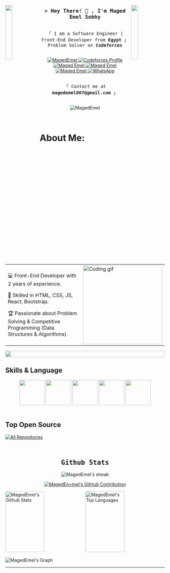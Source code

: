 

<!-- [![wakatime](https://wakatime.com/badge/user/eebb3dd8-d9b2-40de-9b88-6fd6cac99dbc.svg)](https://wakatime.com/@eebb3dd8-d9b2-40de-9b88-6fd6cac99dbc) -->

<img align="left" src="https://user-images.githubusercontent.com/65187002/144930161-2f783401-8d27-4fdf-a2f7-cc0ba32f1f1f.gif" width="21%" style="display:inline;"><img align="right" src="https://user-images.githubusercontent.com/65187002/144930161-2f783401-8d27-4fdf-a2f7-cc0ba32f1f1f.gif" width="21%" style="display:inline;">


<!-- Intro  -->
<h3 align="center">
        <samp>&gt; Hey There! 👋 , I'm Maged Emel Sobhy
        </samp>
</h3>


<p align="center"> 
  <samp>
    <br>
    「 I am a Software Engineer | Front-End Developer from <b>Egypt</b> 」Problem Solver on <b>Codeforces</b>
    <br>
    <br>
  </samp>
</p>


<p align="center">
 <a href="https://github.com/MagedEmel" target="blank">
  <img src="https://img.shields.io/badge/GitHub-100000?style=for-the-badge&logo=github&logoColor=white" alt="MagedEmel" />
 </a>
  <a href="https://codeforces.com/profile/MagedEmelS" target="_blank">
  <img src="https://img.shields.io/badge/Codeforces-445f9d?style=for-the-badge&logo=codeforces&logoColor=white" alt="Codeforces Profile" />
</a>
 <a href="https://www.linkedin.com/in/maged-emel-sobhy-a5b50a265/" target="_blank">
  <img src="https://img.shields.io/badge/LinkedIn-0077B5?style=for-the-badge&logo=linkedin&logoColor=white" alt="Maged Emel"/>
 </a>
 <a href="https://www.facebook.com/maged.emel.5" target="_blank">
  <img src="https://img.shields.io/badge/Facebook-20BEFF?&style=for-the-badge&logo=facebook&logoColor=white" alt="Maged Emel"  />
 </a> 
 <a href="https://www.instagram.com/magooood.0/" target="_blank">
  <img src="https://img.shields.io/badge/Instagram-E4405F?style=for-the-badge&logo=instagram&logoColor=white" alt="Maged Emel"  />
 </a>
 <a href="http://Wa.me/201551803645" target="_blank">
  <img src="https://img.shields.io/badge/whatsapp%20-128C7E.svg?style=for-the-badge&logo=whatsapp&logoColor=white" alt="WhatsApp"  />
 </a> 
</p>
<p align="center"> 
  <samp>
    <br>
    「 Contact me at <b>magedemel007@gmail.com</b> 」
    <br>
    <br>
  </samp>
</p>

<p align="center"> 
 <img src="https://komarev.com/ghpvc/?username=magedemel&label=Profile%20views&color=0e75b6&style=flat" alt="MagedEmel" /> 
</p>


<br>

#  About Me:


<table border="0">
  <tr>
    <td>
      <p>💻 Front-End Developer with 2 years of experience.</p>
      <p>🚀 Skilled in HTML, CSS, JS, React, Bootstrap.</p>
      <p>🏆 Passionate about Problem Solving & Competitive Programming (Data Structures & Algorithms).</p>
    </td>
    <td>
      <img src="https://user-images.githubusercontent.com/74038190/229223263-cf2e4b07-2615-4f87-9c38-e37600f8381a.gif" width="250" alt="Coding gif" />
    </td>
  </tr>
</table>



<img src="https://i.imgur.com/dBaSKWF.gif" height="20" width="100%">


## Skills & Language

<div align="center">
<img src="https://cdn.jsdelivr.net/gh/devicons/devicon@latest/icons/html5/html5-original.svg" width="80" height="80"/>
<img src="https://cdn.jsdelivr.net/gh/devicons/devicon@latest/icons/css3/css3-original.svg" width="80" height="80"/>
<img src="https://cdn.jsdelivr.net/gh/devicons/devicon@latest/icons/javascript/javascript-original.svg" width="80" height="80"/>
<img src="https://cdn.jsdelivr.net/gh/devicons/devicon@latest/icons/bootstrap/bootstrap-original.svg" width="80" height="80"/>
<img src="https://cdn.jsdelivr.net/gh/devicons/devicon@latest/icons/cplusplus/cplusplus-original.svg" width="80" height="80"/>
</div>


<br />


## Top Open Source 
<p align="left">
  <a href="https://github.com/MagedEmel?tab=repositories" target="_blank"><img alt="All Repositories" title="All Repositories" src="https://img.shields.io/badge/-All%20Repos-2962FF?style=for-the-badge&logo=koding&logoColor=white"/></a>
</p>

<br/>


<h2 align="center">
             <samp> Github Stats </samp>
</h2>

<p align="center">
  <img src="https://github-readme-streak-stats.herokuapp.com/?user=magedemel&theme=radical&hide_border=true" alt="MagedEmel's streak" />
</p>

<p align="center">
  <a href="https://github.com/MagedEmel">
    <img src="https://github-profile-summary-cards.vercel.app/api/cards/profile-details?username=MagedEmel&theme=radical" alt="MagedEn=mel's GitHub Contribution"/>
  </a>
</p>

<a> 
    <a href="https://github.com/MagedEmel"><img alt="MagedEmel's Github Stats" src="https://denvercoder1-github-readme-stats.vercel.app/api?username=MagedEmel&show_icons=true&count_private=true&theme=react&border_color=7F3FBF&bg_color=0D1117&title_color=F85D7F&icon_color=F8D866" height="192px" width="49.5%"/></a>
  <a href="https://github.com/MagedEmel"><img alt="MagedEmel's Top Languages" src="https://denvercoder1-github-readme-stats.vercel.app/api/top-langs/?username=MagedEmel&langs_count=8&layout=compact&theme=react&border_color=7F3FBF&bg_color=0D1117&title_color=F85D7F&icon_color=F8D866&hide=python,cmake,cython,cuda" height="192px" width="49.5%"/></a>
  <br/>
</a>

![MagedEmel's Graph](https://github-readme-activity-graph.vercel.app/graph?username=MagedEmel&custom_title=MagedEmel's%20GitHub%20Activity%20Graph&bg_color=0D1117&color=7F3FBF&line=7F3FBF&point=7F3FBF&area_color=FFFFFF&title_color=FFFFFF&area=true)

---
